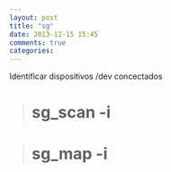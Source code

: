 ```yaml
---
layout: post
title: "sg"
date: 2013-12-15 15:45
comments: true
categories: 
---
```

Identificar dispositivos /dev concectados

># sg_scan -i

># sg_map -i

